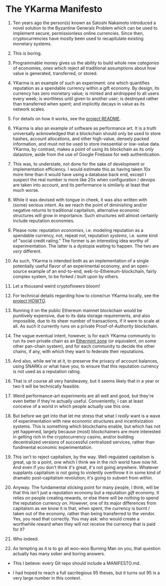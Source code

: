 
The YKarma Manifesto
====================

1. Ten years ago the person(s) known as Satoshi Nakamoto introduced a novel
solution to the Byzantine Generals Problem which can be used to implement
secure, permissionless online currencies. Since then, cryptocurrencies have
mostly been used to recapitulate existing monetary systems.

2. This is boring.

3. Programmable money gives us the ability to build whole new _categories_
of economies, ones which reject all traditional assumptions about how value
is generated, transferred, or stored.

4. YKarma is an example of such an experiment: one which quantifies reputation
as a spendable currency within a gift economy. By design, its currency has zero
monetary value; is minted and airdropped to all users every week; is worthless
until given to another user; is destroyed rather than transferred when spent;
and implicitly decays in value as its network scales.

5. For details on how it works, see the [project README](./README.md).

6. YKarma is also an example of software as performance art. It is a truth
universally acknowledged that a blockchain should only be used to store hashes,
account allocations, and other high-value, densely packed information, and
must not be used to store inessential or low-value data. YKarma, by contrast,
makes a point of using its blockchain as its _only_ datastore, aside from the
use of Google Firebase for web authentication.

7. This was, to understate, not done for the sake of development or
implementation efficiency. I would estimate this as having taken 10x more time
than it would have using a database back end, except I suspect the real number
is more like 20x when configuration / devops are taken into account, and its
performance is similarly at least that much worse.

8. While it was devised with tongue in cheek, it was also written with (some)
serious intent. As we reach the point of diminishing and/or negative returns to
traditional capitalism, alternative economic structures will grow in
importance. Such structures will almost certainly include reputation economies.

9. Please note: reputation _economies_, i.e. modeling reputation as a spendable
currency, not, repeat not, reputation _systems_, i.e. some kind of "social
credit rating." The former is an interesting idea worthy of experimentation.
The latter is a dystopia waiting to happen. The two are _very_ different.

10. As such, YKarma is intended both as an implementation of a single
potentially useful flavor of an experimental economy, and an open-source
example of an end-to-end, web-to-Ethereum-blockchain, fairly complex system,
to be forked / built upon by others.

11. Let a thousand weird cryptoflowers bloom!

12. For technical details regarding how to clone/run YKarma locally, see the
[project HOWTO](./HOWTO.md).

13. Running it on the public Ethereum mainnet blockchain would be punitively
expensive, due to its data storage requirements, and also impossible, due to
its sheer number of transactions, if it were to scale at all. As such it
currently runs on a private Proof-of-Authority blockchain.

14. The vague eventual intent, however, is for each YKarma community to run
its own private chain as an
[Ethermint zone](https://blog.cosmos.network/a-beginners-guide-to-ethermint-38ee15f8a6f4)
(or equivalent, on some other pan-chain system), and for each community to
decide the other chains, if any, with which they want to federate their
reputations.

15. And also, while we're at it, to preserve the privacy of account balances,
using SNARKs or what have you, to ensure that this reputation currency is not
used as a reputation rating.

16. That is of course all very handwavey, but it seems likely that in a year or
two it will be technically feasible.

17. Weird performance-art experiments are all well and good, but they're even
better if they're actually useful. Conveniently, I can at least conceive of a
world in which people actually use this one.

18. But before we get into that let me stress that what I _really_ want is a
wave of experimentation with new economic structures and incentivization
systems. This is something which blockchains enable, but which has not yet
happened, largely because (most) blockchainers are more interested in getting
rich in the cryptocurrency casino, and/or building decentralized versions of
successful centralized services, rather than fundmental economic
experimentation.

19. This isn't to reject capitalism, by the way. Well-regulated capitalism is
great, up to a point, one which I think we in the rich world have now hit. And
even if you don't think it's great, it's not going anywhere. Whatever supplants
capitalism is not going to violently overthrow it in some kind of dramatic
post-capitalism revolution; it's going to subvert from within.

20. Anyway. The fundamental sticking point for many people, I think, will be
that this isn't just a reputation economy but a reputation _gift_ economy. It
relies on people creating rewards, or else there will be nothing to spend the
reputation currency _on_. However, one of its major differences from capitalism
as we know it is that, when spent, the currency is burnt / taken out of the
economy, rather than being transferred to the vendor. Yes, you read that
correctly. You may ask: who would create a worthwhile reward when they will not
receive the currency that is paid for it?

21. Who indeed.

22. As tempting as it is to go all woo-woo Burning Man on you, that question
actually has many sober and boring answers.


* This I believe: every Git repo should include a MANIFESTO.md.

* I had hoped to reach a full sacrilegious 95 theses, but it turns out 95 is a
very large number in this context.
